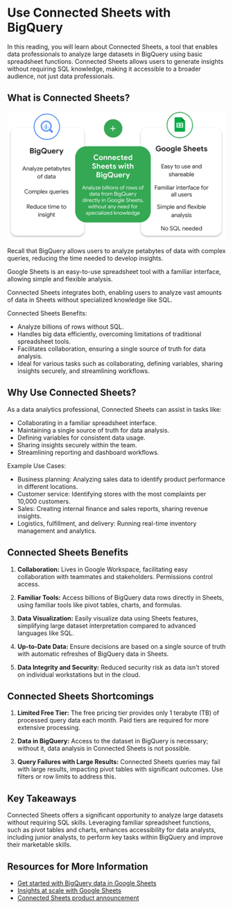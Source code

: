 # Use Connected Sheets with BigQuery

In this reading, you will learn about Connected Sheets, a tool that enables data professionals to analyze large datasets in BigQuery using basic spreadsheet functions. Connected Sheets allows users to generate insights without requiring SQL knowledge, making it accessible to a broader audience, not just data professionals.

## What is Connected Sheets?

![x](./resources/img-4-bigquery-connected-sheets.png)

Recall that BigQuery allows users to analyze petabytes of data with complex queries, reducing the time needed to develop insights.

Google Sheets is an easy-to-use spreadsheet tool with a familiar interface, allowing simple and flexible analysis.

Connected Sheets integrates both, enabling users to analyze vast amounts of data in Sheets without specialized knowledge like SQL.

Connected Sheets Benefits:

- Analyze billions of rows without SQL.
- Handles big data efficiently, overcoming limitations of traditional spreadsheet tools.
- Facilitates collaboration, ensuring a single source of truth for data analysis.
- Ideal for various tasks such as collaborating, defining variables, sharing insights securely, and streamlining workflows.

## Why Use Connected Sheets?

As a data analytics professional, Connected Sheets can assist in tasks like:

- Collaborating in a familiar spreadsheet interface.
- Maintaining a single source of truth for data analysis.
- Defining variables for consistent data usage.
- Sharing insights securely within the team.
- Streamlining reporting and dashboard workflows.

Example Use Cases:

- Business planning: Analyzing sales data to identify product performance in different locations.
- Customer service: Identifying stores with the most complaints per 10,000 customers.
- Sales: Creating internal finance and sales reports, sharing revenue insights.
- Logistics, fulfillment, and delivery: Running real-time inventory management and analytics.

## Connected Sheets Benefits

1. **Collaboration:** Lives in Google Workspace, facilitating easy collaboration with teammates and stakeholders. Permissions control access.

2. **Familiar Tools:** Access billions of BigQuery data rows directly in Sheets, using familiar tools like pivot tables, charts, and formulas.

3. **Data Visualization:** Easily visualize data using Sheets features, simplifying large dataset interpretation compared to advanced languages like SQL.

4. **Up-to-Date Data:** Ensure decisions are based on a single source of truth with automatic refreshes of BigQuery data in Sheets.

5. **Data Integrity and Security:** Reduced security risk as data isn't stored on individual workstations but in the cloud.

## Connected Sheets Shortcomings

1. **Limited Free Tier:** The free pricing tier provides only 1 terabyte (TB) of processed query data each month. Paid tiers are required for more extensive processing.

2. **Data in BigQuery:** Access to the dataset in BigQuery is necessary; without it, data analysis in Connected Sheets is not possible.

3. **Query Failures with Large Results:** Connected Sheets queries may fail with large results, impacting pivot tables with significant outcomes. Use filters or row limits to address this.

## Key Takeaways

Connected Sheets offers a significant opportunity to analyze large datasets without requiring SQL skills. Leveraging familiar spreadsheet functions, such as pivot tables and charts, enhances accessibility for data analysts, including junior analysts, to perform key tasks within BigQuery and improve their marketable skills.

## Resources for More Information

- [Get started with BigQuery data in Google Sheets](https://support.google.com/docs/answer/9702507)
- [Insights at scale with Google Sheets](https://www.youtube.com/watch?v=jMKxhOJogEE)
- [Connected Sheets product announcement](https://workspace.google.com/blog/product-announcements/connected-sheets-is-generally-available)